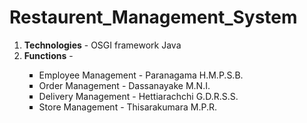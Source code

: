 # Restaurent_Management_System

<ol>
  <li><b>Technologies</b> - OSGI framework Java</li>


  <li><b>Functions</b> - </li>

  <ul type="square">
  <li>Employee Management - Paranagama H.M.P.S.B.</li>
  <li>Order Management  - Dassanayake M.N.I.</li>
  <li>Delivery Management - Hettiarachchi G.D.R.S.S.</li>
  <li>Store Management - Thisarakumara M.P.R.</li>
  </ul>
  
</ol>



